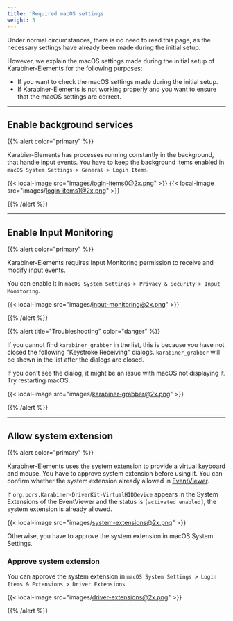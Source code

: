 ```yaml
---
title: 'Required macOS settings'
weight: 5
---
```


Under normal circumstances, there is no need to read this page, as the necessary settings have already been made during the initial setup.

However, we explain the macOS settings made during the initial setup of Karabiner-Elements for the following purposes:

-   If you want to check the macOS settings made during the initial setup.
-   If Karabiner-Elements is not working properly and you want to ensure that the macOS settings are correct.

---

## Enable background services

{{% alert color="primary" %}}

Karabier-Elements has processes running constantly in the background, that handle input events.
You have to keep the background items enabled in `macOS System Settings > General > Login Items`.

{{< local-image src="images/login-items0@2x.png" >}}
{{< local-image src="images/login-items1@2x.png" >}}

{{% /alert %}}

---

## Enable Input Monitoring

{{% alert color="primary" %}}

Karabiner-Elements requires Input Monitoring permission to receive and modify input events.

You can enable it in `macOS System Settings > Privacy & Security > Input Monitoring`.

{{< local-image src="images/input-monitoring@2x.png" >}}

{{% /alert %}}

{{% alert title="Troubleshooting" color="danger" %}}

If you cannot find `karabiner_grabber` in the list, this is because you have not closed the following "Keystroke Receiving" dialogs.
`karabiner_grabber` will be shown in the list after the dialogs are closed.

If you don't see the dialog, it might be an issue with macOS not displaying it. Try restarting macOS.​

{{< local-image src="images/karabiner-grabber@2x.png" >}}

{{% /alert %}}

---

## Allow system extension

{{% alert color="primary" %}}

Karabiner-Elements uses the system extension to provide a virtual keyboard and mouse.
You have to approve system extension before using it.
You can confirm whether the system extension already allowed in [EventViewer](/docs/manual/operation/eventviewer/).

If `org.pqrs.Karabiner-DriverKit-VirtualHIDDevice` appears in the System Extensions of the EventViewer and the status is `[activated enabled]`, the system extension is already allowed.

{{< local-image src="images/system-extensions@2x.png" >}}

Otherwise, you have to approve the system extension in macOS System Settings.

### Approve system extension

You can approve the system extension in `macOS System Settings > Login Items & Extensions > Driver Extensions`.

{{< local-image src="images/driver-extensions@2x.png" >}}

{{% /alert %}}
